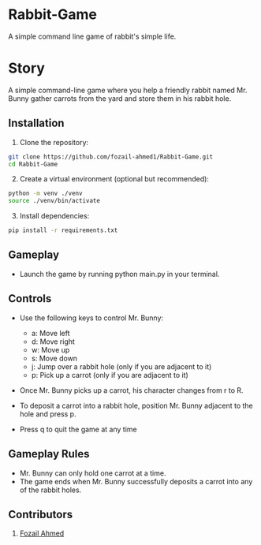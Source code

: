 # Rabbit-Game
A simple command line game of rabbit's simple life.

# Story
A simple command-line game where you help a friendly rabbit named Mr. Bunny gather carrots from the yard and store them in his rabbit hole.

## Installation
1. Clone the repository:
```bash
git clone https://github.com/fozail-ahmed1/Rabbit-Game.git
cd Rabbit-Game
```

2. Create a virtual environment (optional but recommended):
```bash
python -m venv ./venv
source ./venv/bin/activate
```
3. Install dependencies:
```bash
pip install -r requirements.txt
```

## Gameplay
- Launch the game by running python main.py in your terminal.

## Controls
 - Use the following keys to control Mr. Bunny:
   - a: Move left
   - d: Move right
   - w: Move up
   - s: Move down
   - j: Jump over a rabbit hole (only if you are adjacent to it)
   - p: Pick up a carrot (only if you are adjacent to it)

- Once Mr. Bunny picks up a carrot, his character changes from r to R.
- To deposit a carrot into a rabbit hole, position Mr. Bunny adjacent to the hole and press p.
- Press q to quit the game at any time

## Gameplay Rules
- Mr. Bunny can only hold one carrot at a time.
- The game ends when Mr. Bunny successfully deposits a carrot into any of the rabbit holes.

## Contributors
1. <a href="https://www.linkedin.com/in/fozail-ahmed1/">Fozail Ahmed </a>